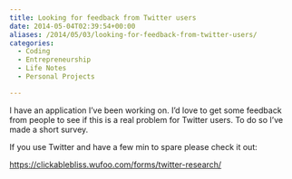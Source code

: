 ```yaml
---
title: Looking for feedback from Twitter users
date: 2014-05-04T02:39:54+00:00
aliases: /2014/05/03/looking-for-feedback-from-twitter-users/
categories:
  - Coding
  - Entrepreneurship
  - Life Notes
  - Personal Projects

---
```

I have an application I&#8217;ve been working on. I&#8217;d love to get some feedback from people to see if this is a real problem for Twitter users. To do so I&#8217;ve made a short survey.

If you use Twitter and have a few min to spare please check it out:

<https://clickablebliss.wufoo.com/forms/twitter-research/>
